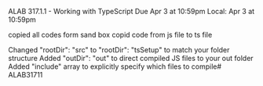 ALAB 317.1.1 - Working with TypeScript
Due Apr 3 at 10:59pm Local: Apr 3 at 10:59pm


copied all codes form sand box
copid code from js file to ts file

Changed "rootDir": "src" to "rootDir": "tsSetup" to match your folder structure
Added "outDir": "out" to direct compiled JS files to your out folder
Added "include" array to explicitly specify which files to compile# ALAB31711
